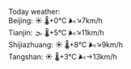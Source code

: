 Today weather:  
Beijing: ☀️ 🌡️+0°C 🌬️↘7km/h  
Tianjin: 🌫  🌡️+5°C 🌬️↘11km/h  
Shijiazhuang: ☀️ 🌡️+8°C 🌬️↘9km/h  
Tangshan: ☀️ 🌡️+3°C 🌬️→13km/h  
